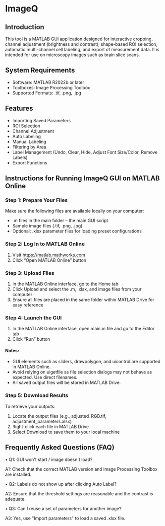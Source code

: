 # ImageQ
## Introduction
This tool is a MATLAB GUI application designed for interactive cropping, channel adjustment (brightness and contrast), shape-based ROI selection, automatic multi-channel cell labeling, and export of measurement data. It is intended for use on microscopy images such as brain slice scans.
## System Requirements
- Software: MATLAB R2022b or later
- Toolboxes: Image Processing Toolbox
- Supported Formats: .tif, .png, .jpg
## Features
- Importing Saved Parameters
- ROI Selection
- Channel Adjustment
- Auto Labeling
- Manual Labeling
- Filtering by Area
- Label Management (Undo, Clear, Hide, Adjust Font Size/Color, Remove Labels)
- Export Functions
## Instructions for Running ImageQ GUI on MATLAB Online
### Step 1: Prepare Your Files
Make sure the following files are available locally on your computer:
- .m files in the main folder – the main GUI script
- Sample image files (.tif, .png, .jpg)
- Optional: .xlsx parameter files for loading preset configurations

### Step 2: Log In to MATLAB Online
1. Visit https://matlab.mathworks.com
2. Click “Open MATLAB Online” button

### Step 3: Upload Files
1. In the MATLAB Online interface, go to the Home tab
2. Click Upload and select the .m, .xlsx, and image files from your computer
3. Ensure all files are placed in the same folder within MATLAB Drive for easy reference

### Step 4: Launch the GUI
1. In the MATLAB Online interface, open main.m file and go to the Editor tab
2. Click “Run” button 

#### Notes:
- GUI elements such as sliders, drawpolygon, and uicontrol are supported in MATLAB Online.
- Avoid relying on uigetfile as file selection dialogs may not behave as expected. Use direct filenames.
- All saved output files will be stored in MATLAB Drive.

### Step 5: Download Results
To retrieve your outputs:
1. Locate the output files (e.g., adjusted_RGB.tif, adjustment_parameters.xlsx)
2. Right-click each file in MATLAB Drive
3. Select Download to save them to your local machine

## Frequently Asked Questions (FAQ)
•	Q1: GUI won't start / image doesn't load?

A1: Check that the correct MATLAB version and Image Processing Toolbox are installed.

•	Q2: Labels do not show up after clicking Auto Label?

A2: Ensure that the threshold settings are reasonable and the contrast is adequate.

•	Q3: Can I reuse a set of parameters for another image?

A3: Yes, use "Import parameters" to load a saved .xlsx file.


